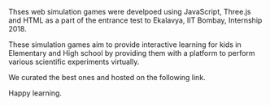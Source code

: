 Thses web simulation games were develpoed using JavaScript, Three.js and HTML as a part of the entrance test to Ekalavya, IIT Bombay, Internship 2018.

These simulation games aim to provide interactive learning for kids in Elementary and High school by providing them with a platform to perform various scientific experiments virtually.

We curated the best ones and hosted on the following link. 



Happy learning.
